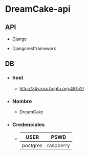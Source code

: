# DreamCake-api

## API

 - Django

 - Djangorestframework

## DB

- ### host

    - http://z4yross.hopto.org:49152/

- ### Nombre

    - DreamCake

 - ### Credenciales

	-	|USER|PSWD|
		|--------|---------|
		|postgres| raspberry|

